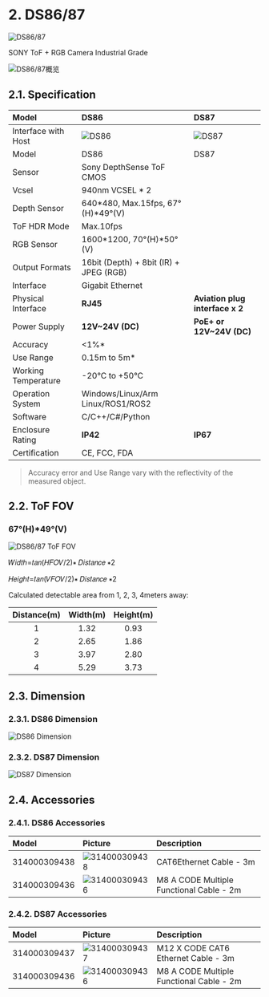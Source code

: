 # 2. DS86/87

![DS86/87](../../zh-cn/ProductIntroduction/pic/DS86,87.png)

SONY ToF + RGB Camera Industrial Grade

![DS86/87概览](pic/DS86,87_OverView.png)

## 2.1. Specification

| Model               | DS86                                                    | DS87                                                    |
| :------------------ | :-------------------------------------------------------- | :-------------------------------------------------------- |
| Interface with Host | ![DS86](../../zh-cn/ProductIntroduction/pic/DS86.png) | ![DS87](../../zh-cn/ProductIntroduction/pic/DS87.png) |
| Model               | DS86                                                    | DS87                                                    |
| Sensor              | Sony DepthSense ToF CMOS                                  |                                                           |
| Vcsel               | 940nm VCSEL \* 2                                          |                                                           |
| Depth Sensor        | 640\*480, Max.15fps, 67°(H)\*49°(V)                       |                                                           |
| ToF HDR Mode        | Max.10fps                                                 |                                                           |
| RGB Sensor          | 1600\*1200, 70°(H)\*50°(V)                                |                                                           |
| Output Formats      | 16bit (Depth) + 8bit (IR) + JPEG (RGB)                    |                                                           |
| Interface           | Gigabit Ethernet                                          |                                                           |
| Physical Interface  | **RJ45**                                                  | **Aviation plug interface x 2**                           |
| Power Supply        | **12V\~24V (DC)**                                         | **PoE+ or 12V\~24V (DC)**                                 |
| Accuracy            | <1%\*                                                     |                                                           |
| Use Range           | 0.15m to 5m\*                                             |                                                           |
| Working Temperature | -20°C to +50°C                                            |                                                           |
| Operation System    | Windows/Linux/Arm Linux/ROS1/ROS2                         |                                                           |
| Software            | C/C++/C#/Python                                           |                                                           |
| Enclosure Rating    | **IP42**                                                  | **IP67**                                                  |
| Certification       | CE, FCC, FDA                                              |                                                           |

> Accuracy error and Use Range vary with the reflectivity of the measured object.

## 2.2. ToF FOV

### 67°(H)\*49°(V)

![DS86/87 ToF FOV](<../../zh-cn/ProductIntroduction/pic/DS86,87 ToF FOV.png>)

𝑊𝑖𝑑𝑡ℎ=𝑡𝑎𝑛⁡(𝐻𝐹𝑂𝑉/2)∗ 𝐷𝑖𝑠𝑡𝑎𝑛𝑐𝑒 ∗2

𝐻𝑒𝑖𝑔ℎ𝑡=𝑡𝑎𝑛⁡(𝑉𝐹𝑂𝑉/2)∗ 𝐷𝑖𝑠𝑡𝑎𝑛𝑐𝑒 ∗2

Calculated detectable area from 1, 2, 3, 4meters away:

| Distance(m) | Width(m) | Height(m) |
| :---------: | :------: | :-------: |
|      1      |   1.32   |   0.93    |
|      2      |   2.65   |   1.86    |
|      3      |   3.97   |   2.80    |
|      4      |   5.29   |   3.73    |

## 2.3. Dimension

### 2.3.1. DS86 Dimension

![DS86 Dimension](../../zh-cn/ProductIntroduction/pic/DS86_Assembly%20Materials.png)

### 2.3.2. DS87 Dimension

![DS87 Dimension](../../zh-cn/ProductIntroduction/pic/DS87_Assembly%20Materials.png)

## 2.4. Accessories

### 2.4.1. DS86 Accessories

| Model        | Picture                                                               | Description                              |
| :----------- | :-------------------------------------------------------------------- | :--------------------------------------- |
| 314000309438 | ![314000309438](../../zh-cn/ProductIntroduction/pic/314000309438.png) | CAT6Ethernet Cable - 3m                  |
| 314000309436 | ![314000309436](../../zh-cn/ProductIntroduction/pic/314000309436.png) | M8 A CODE Multiple Functional Cable - 2m |

### 2.4.2. DS87 Accessories

| Model        | Picture                                                               | Description                              |
| :----------- | :-------------------------------------------------------------------- | :--------------------------------------- |
| 314000309437 | ![314000309437](../../zh-cn/ProductIntroduction/pic/314000309437.png) | M12 X CODE CAT6 Ethernet Cable - 3m      |
| 314000309436 | ![314000309436](../../zh-cn/ProductIntroduction/pic/314000309436.png) | M8 A CODE Multiple Functional Cable - 2m |
